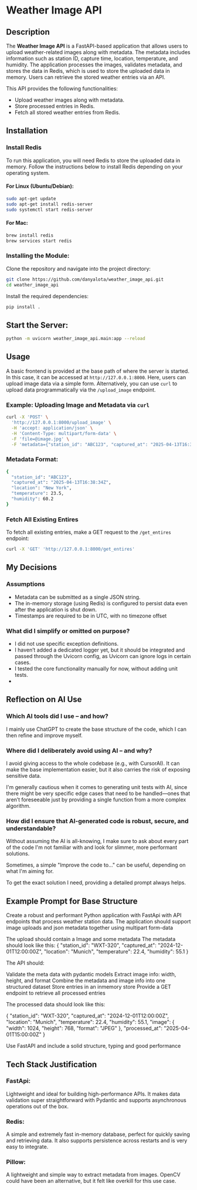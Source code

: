 # Weather Image API


## Description

The **Weather Image API** is a FastAPI-based application that allows users to upload weather-related images along with metadata. The metadata includes information such as station ID, capture time, location, temperature, and humidity. The application processes the images, validates metadata, and stores the data in Redis, which is used to store the uploaded data in memory. Users can retrieve the stored weather entries via an API.

This API provides the following functionalities:
- Upload weather images along with metadata.
- Store processed entries in Redis.
- Fetch all stored weather entries from Redis.


## Installation

### Install Redis

To run this application, you will need Redis to store the uploaded data in memory. Follow the instructions below to install Redis depending on your operating system.

#### For Linux (Ubuntu/Debian):
```bash
sudo apt-get update
sudo apt-get install redis-server
sudo systemctl start redis-server
```

#### For Mac:
```bash
brew install redis
brew services start redis
```

### Installing the Module:

Clone the repository and navigate into the project directory:

```bash
git clone https://github.com/danyalota/weather_image_api.git
cd weather_image_api
```

Install the required dependencies:

```bash
pip install .
```


## Start the Server:
```bash
python -m uvicorn weather_image_api.main:app --reload
```

## Usage

A basic frontend is provided at the base path of where the server is started. In this case, it can be accessed at `http://127.0.0.1:8000`. Here, users can upload image data via a simple form. Alternatively, you can use `curl` to upload data programmatically via the `/upload_image` endpoint.

### Example: Uploading Image and Metadata via `curl`

```bash
curl -X 'POST' \
  'http://127.0.0.1:8000/upload_image' \
  -H 'accept: application/json' \
  -H 'Content-Type: multipart/form-data' \
  -F 'file=@image.jpg' \
  -F 'metadata={"station_id": "ABC123", "captured_at": "2025-04-13T16:38:34Z", "location": "New York", "temperature": 23.5, "humidity": 60.2}'
```


### Metadata Format:
```bash
{
  "station_id": "ABC123",
  "captured_at": "2025-04-13T16:38:34Z",
  "location": "New York",
  "temperature": 23.5,
  "humidity": 60.2
}
```

### Fetch All Existing Entires
To fetch all existing entries, make a GET request to the `/get_entires` endpoint:
```bash
curl -X 'GET' 'http://127.0.0.1:8000/get_entires'

```


## My Decisions
### Assumptions
- Metadata can be submitted as a single JSON string. 
- The in-memory storage (using Redis) is configured to persist data even after the application is shut down. 
- Timestamps are required to be in UTC, with no timezone offset

### What did I simplify or omitted on purpose?
- I did not use specific exception definitions. 
- I haven’t added a dedicated logger yet, but it should be integrated and passed through the Uvicorn config, as Uvicorn can ignore logs in certain cases. 
- I tested the core functionality manually for now, without adding unit tests.
- 

## Reflection on AI Use

### Which AI tools did I use – and how?
I mainly use ChatGPT to create the base structure of the code, which I can then refine and improve myself.

### Where did I deliberately avoid using AI – and why?
I avoid giving access to the whole codebase (e.g., with CursorAI). It can make the base implementation easier, but it also carries the risk of exposing sensitive data.

I'm generally cautious when it comes to generating unit tests with AI, since there might be very specific edge cases that need to be handled—ones that aren’t foreseeable just by providing a single function from a more complex algorithm.

### How did I ensure that AI-generated code is robust, secure, and understandable?

Without assuming the AI is all-knowing, I make sure to ask about every part of the code I'm not familiar with and look for slimmer, more performant solutions.

Sometimes, a simple "Improve the code to..." can be useful, depending on what I'm aiming for.

To get the exact solution I need, providing a detailed prompt always helps.

## Example Prompt for Base Structure
Create a robust and performant Python application with FastApi with API endpoints that process weather station data. The application should support image uploads and json metadata together using multipart form-data

The upload should contain a Image and some metadata 
The metadata should look like this:
{
  "station_id": "WXT-320",
  "captured_at": "2024-12-01T12:00:00Z",
  "location": "Munich",
  "temperature": 22.4,
  "humidity": 55.1
}


The API should:

Validate the meta data with pydantic models
Extract image info: width, height, and format
Combine the metadata and image info into one structured dataset
Store entries in an inmemory store
Provide a GET endpoint to retrieve all processed entries


The processed data should look like this:

{
  "station_id": "WXT-320",
  "captured_at": "2024-12-01T12:00:00Z",
  "location": "Munich",
  "temperature": 22.4,
  "humidity": 55.1,
  "image": {
    "width": 1024,
    "height": 768,
    "format": "JPEG"
  },
  "processed_at": "2025-04-01T15:00:00Z"
}


Use FastAPI and include a solid structure, typing and good performance


## Tech Stack Justification
### FastApi:
Lightweight and ideal for building high-performance APIs. It makes data validation super straightforward with Pydantic and supports asynchronous operations out of the box.

### Redis:
A simple and extremely fast in-memory database, perfect for quickly saving and retrieving data. It also supports persistence across restarts and is very easy to integrate.

### Pillow:
A lightweight and simple way to extract metadata from images. OpenCV could have been an alternative, but it felt like overkill for this use case.